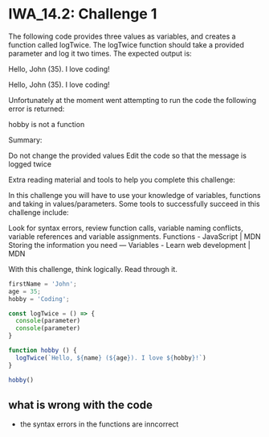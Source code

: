 # IWA_14.2: Challenge 1
The following code provides three values as variables, and creates a function called logTwice. The logTwice function should take a provided parameter and log it two times. The expected output is:

 

Hello, John (35). I love coding!

Hello, John (35). I love coding!

 

Unfortunately at the moment went attempting to run the code the following error is returned:

 

hobby is not a function

 

 

Summary:

Do not change the provided values
Edit the code so that the message is logged twice
 
Extra reading material and tools to help you complete this challenge:
 

In this challenge you will have to use your knowledge of variables, functions and taking in values/parameters. Some tools to successfully succeed in this challenge include:

Look for syntax errors, review function calls, variable naming conflicts, variable references and variable assignments.
Functions - JavaScript | MDN
Storing the information you need — Variables - Learn web development | MDN
 

With this challenge, think logically. Read through it.

 
``` js
firstName = 'John';
age = 35;
hobby = 'Coding';

const logTwice = () => {
  console(parameter)
  console(parameter)
}

function hobby () {
  logTwice(`Hello, ${name} (${age}). I love ${hobby}!`)
}

hobby()
```
## what is wrong with the code
* the syntax errors in the functions are inncorrect